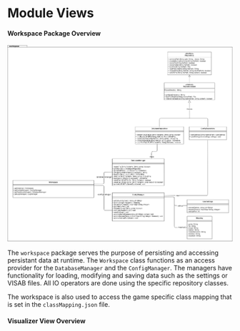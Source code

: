 # Module Views

#### Workspace Package Overview
![Workspace UML](workspace.png)

The `workspace` package serves the purpose of persisting and accessing persistant data at runtime. The `Workspace` class functions as an access provider for the `DatabaseManager` and  the `ConfigManager`. The managers have functionality for loading, modifying and saving data such as the settings or VISAB files. All IO operators are done using the specific repository classes.

The workspace is also used to access the game specific class mapping that is set in the `classMapping.json` file.

#### Visualizer View Overview
